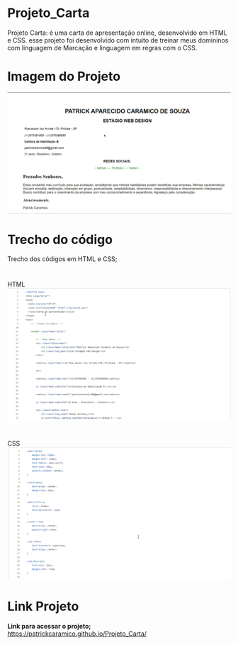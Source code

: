 # Projeto_Carta

Projeto Carta: é uma carta de apresentação online, desenvolvido em HTML e CSS. esse projeto foi desenvolvido com intuito de treinar meus domininos com linguagem de Marcação e linguagem em regras com o CSS. 

# Imagem do Projeto

<img aligh="center" src="imagem projeto/Tela Projeto.png" width="800px">

# Trecho do código

Trecho dos códigos em HTML e CSS; 

# 
HTML
<img aligh="center" src="imagem projeto/Tela HTML.png" width="800px">

#

#
CSS
<img aligh="center" src="imagem projeto/Tela CSS.png" width="800px">

#

# Link Projeto
**Link para acessar o projeto;**
https://patrickcaramico.github.io/Projeto_Carta/
